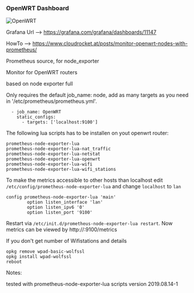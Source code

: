 ### OpenWRT Dashboard

![OpenWRT](../OpenWRT/openwrt.png "OpenWRT Dashboard")

Grafana Url --> https://grafana.com/grafana/dashboards/11147

HowTo --> https://www.cloudrocket.at/posts/monitor-openwrt-nodes-with-prometheus/

Prometheus source, for node_exporter

Monitor for OpenWRT routers

based on node exporter full

Only requires the default job_name: node, add as many targets as you need in '/etc/prometheus/prometheus.yml'.


```
  - job_name: OpenWRT
    static_configs:
      - targets: ['localhost:9100']
```

The following lua scripts has to be installen on yout openwrt router:

```
prometheus-node-exporter-lua
prometheus-node-exporter-lua-nat_traffic
prometheus-node-exporter-lua-netstat
prometheus-node-exporter-lua-openwrt
prometheus-node-exporter-lua-wifi
prometheus-node-exporter-lua-wifi_stations
```

To make the metrics accessible to other hosts than localhost edit `/etc/config/prometheus-node-exporter-lua` and change `localhost` to `lan`

```
config prometheus-node-exporter-lua 'main'
        option listen_interface 'lan'
        option listen_ipv6 '0'
        option listen_port '9100'
```

Restart via `/etc/init.d/prometheus-node-exporter-lua restart`. Now metrics can be viewed by http://<IP>:9100/metrics

If you don't get number of Wifistations and details
```
opkg remove wpad-basic-wolfssl
opkg install wpad-wolfssl
reboot
```

Notes:

tested with prometheus-node-exporter-lua scripts version 2019.08.14-1





